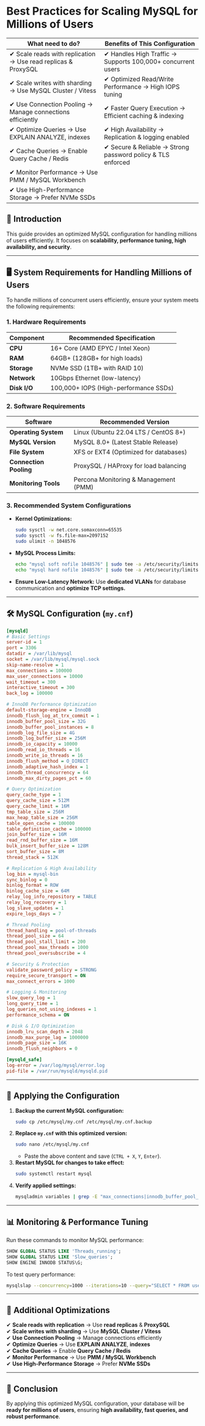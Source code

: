 # Best Practices for Scaling MySQL for Millions of Users

| What need to do?         | Benefits of This Configuration |
|-----------------|--------------------|
| ✔ Scale reads with replication → Use read replicas & ProxySQL | ✔ Handles High Traffic → Supports 100,000+ concurrent users|
| ✔ Scale writes with sharding → Use MySQL Cluster / Vitess | ✔ Optimized Read/Write Performance → High IOPS tuning |
| ✔ Use Connection Pooling → Manage connections efficiently | ✔ Faster Query Execution → Efficient caching & indexing |
| ✔ Optimize Queries → Use EXPLAIN ANALYZE, indexes | ✔ High Availability → Replication & logging enabled |
| ✔ Cache Queries → Enable Query Cache / Redis | ✔ Secure & Reliable → Strong password policy & TLS enforced|
| ✔ Monitor Performance → Use PMM / MySQL Workbench |  |
| ✔ Use High-Performance Storage → Prefer NVMe SSDs|   |

## 📌 Introduction
This guide provides an optimized MySQL configuration for handling millions of users efficiently. It focuses on **scalability, performance tuning, high availability, and security**.

---

## 🖥️ System Requirements for Handling Millions of Users

To handle millions of concurrent users efficiently, ensure your system meets the following requirements:

### **1. Hardware Requirements**
| Component          | Recommended Specification |
|-------------------|-------------------------|
| **CPU**          | 16+ Core (AMD EPYC / Intel Xeon) |
| **RAM**          | 64GB+ (128GB+ for high loads) |
| **Storage**      | NVMe SSD (1TB+ with RAID 10) |
| **Network**      | 10Gbps Ethernet (low-latency) |
| **Disk I/O**     | 100,000+ IOPS (High-performance SSDs) |

### **2. Software Requirements**
| Software         | Recommended Version |
|-----------------|--------------------|
| **Operating System** | Linux (Ubuntu 22.04 LTS / CentOS 8+) |
| **MySQL Version**    | MySQL 8.0+ (Latest Stable Release) |
| **File System**      | XFS or EXT4 (Optimized for databases) |
| **Connection Pooling** | ProxySQL / HAProxy for load balancing |
| **Monitoring Tools**  | Percona Monitoring & Management (PMM) |

### **3. Recommended System Configurations**
- **Kernel Optimizations:**
  ```bash
  sudo sysctl -w net.core.somaxconn=65535
  sudo sysctl -w fs.file-max=2097152
  sudo ulimit -n 1048576
  ```
- **MySQL Process Limits:**
  ```bash
  echo "mysql soft nofile 1048576" | sudo tee -a /etc/security/limits.conf
  echo "mysql hard nofile 1048576" | sudo tee -a /etc/security/limits.conf
  ```
- **Ensure Low-Latency Network:** Use **dedicated VLANs** for database communication and **optimize TCP settings.**

---

## 🛠 MySQL Configuration (`my.cnf`)
```ini
[mysqld]
# Basic Settings
server-id = 1
port = 3306
datadir = /var/lib/mysql
socket = /var/lib/mysql/mysql.sock
skip-name-resolve = 1
max_connections = 100000
max_user_connections = 10000
wait_timeout = 300
interactive_timeout = 300
back_log = 100000

# InnoDB Performance Optimization
default-storage-engine = InnoDB
innodb_flush_log_at_trx_commit = 1
innodb_buffer_pool_size = 32G
innodb_buffer_pool_instances = 8
innodb_log_file_size = 4G
innodb_log_buffer_size = 256M
innodb_io_capacity = 10000
innodb_read_io_threads = 16
innodb_write_io_threads = 16
innodb_flush_method = O_DIRECT
innodb_adaptive_hash_index = 1
innodb_thread_concurrency = 64
innodb_max_dirty_pages_pct = 60

# Query Optimization
query_cache_type = 1
query_cache_size = 512M
query_cache_limit = 16M
tmp_table_size = 256M
max_heap_table_size = 256M
table_open_cache = 100000
table_definition_cache = 100000
join_buffer_size = 16M
read_rnd_buffer_size = 16M
bulk_insert_buffer_size = 128M
sort_buffer_size = 8M
thread_stack = 512K

# Replication & High Availability
log_bin = mysql-bin
sync_binlog = 0
binlog_format = ROW
binlog_cache_size = 64M
relay_log_info_repository = TABLE
relay_log_recovery = 1
log_slave_updates = 1
expire_logs_days = 7

# Thread Pooling
thread_handling = pool-of-threads
thread_pool_size = 64
thread_pool_stall_limit = 200
thread_pool_max_threads = 1000
thread_pool_oversubscribe = 4

# Security & Protection
validate_password_policy = STRONG
require_secure_transport = ON
max_connect_errors = 1000

# Logging & Monitoring
slow_query_log = 1
long_query_time = 1
log_queries_not_using_indexes = 1
performance_schema = ON

# Disk & I/O Optimization
innodb_lru_scan_depth = 2048
innodb_max_purge_lag = 1000000
innodb_page_size = 16K
innodb_flush_neighbors = 0

[mysqld_safe]
log-error = /var/log/mysql/error.log
pid-file = /var/run/mysqld/mysqld.pid
```

---

## 🔧 Applying the Configuration
1. **Backup the current MySQL configuration:**
   ```bash
   sudo cp /etc/mysql/my.cnf /etc/mysql/my.cnf.backup
   ```
2. **Replace `my.cnf` with this optimized version:**
   ```bash
   sudo nano /etc/mysql/my.cnf
   ```
   - Paste the above content and save (`CTRL + X`, `Y`, `Enter`).
3. **Restart MySQL for changes to take effect:**
   ```bash
   sudo systemctl restart mysql
   ```
4. **Verify applied settings:**
   ```bash
   mysqladmin variables | grep -E "max_connections|innodb_buffer_pool_size"
   ```

---

## 📊 Monitoring & Performance Tuning
Run these commands to monitor MySQL performance:
```sql
SHOW GLOBAL STATUS LIKE 'Threads_running';
SHOW GLOBAL STATUS LIKE 'Slow_queries';
SHOW ENGINE INNODB STATUS\G;
```

To test query performance:
```bash
mysqlslap --concurrency=1000 --iterations=10 --query="SELECT * FROM users;" --verbose
```

---

## 🚀 Additional Optimizations
✔ **Scale reads with replication** → Use **read replicas** & **ProxySQL**  
✔ **Scale writes with sharding** → Use **MySQL Cluster / Vitess**  
✔ **Use Connection Pooling** → Manage connections efficiently  
✔ **Optimize Queries** → Use **EXPLAIN ANALYZE**, **indexes**  
✔ **Cache Queries** → Enable **Query Cache / Redis**  
✔ **Monitor Performance** → Use **PMM / MySQL Workbench**  
✔ **Use High-Performance Storage** → Prefer **NVMe SSDs**  

---

## 📌 Conclusion
By applying this optimized MySQL configuration, your database will be **ready for millions of users**, ensuring **high availability, fast queries, and robust performance**.
